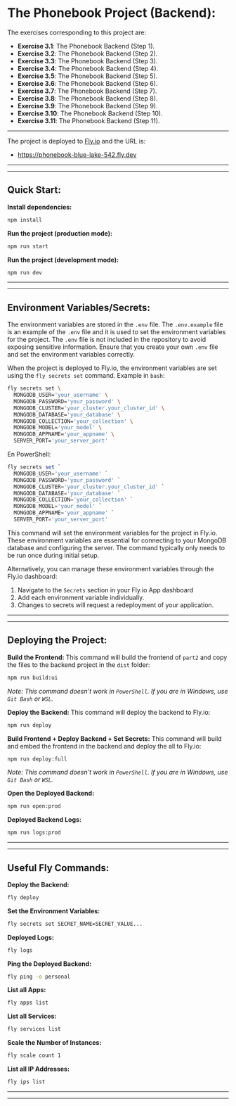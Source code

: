 # The Phonebook Project (Backend):

The exercises corresponding to this project are:

- **Exercise 3.1**: The Phonebook Backend (Step 1).
- **Exercise 3.2**: The Phonebook Backend (Step 2).
- **Exercise 3.3**: The Phonebook Backend (Step 3).
- **Exercise 3.4**: The Phonebook Backend (Step 4).
- **Exercise 3.5**: The Phonebook Backend (Step 5).
- **Exercise 3.6**: The Phonebook Backend (Step 6).
- **Exercise 3.7**: The Phonebook Backend (Step 7).
- **Exercise 3.8**: The Phonebook Backend (Step 8).
- **Exercise 3.9**: The Phonebook Backend (Step 9).
- **Exercise 3.10**: The Phonebook Backend (Step 10).
- **Exercise 3.11**: The Phonebook Backend (Step 11).

---

The project is deployed to [Fly.io](https://fly.io/) and the URL is: 

- https://phonebook-blue-lake-542.fly.dev

---
---

## Quick Start:

**Install dependencies:**

```bash
npm install
```

**Run the project (production mode):**

```bash
npm run start
```

**Run the project (development mode):**

```bash
npm run dev
```

---
---

## Environment Variables/Secrets:

The environment variables are stored in the `.env` file. The `.env.example` file is an example of the `.env` file and it is used to set the environment variables for the project. The `.env` file is not included in the repository to avoid exposing sensitive information. Ensure that you create your own `.env` file and set the environment variables correctly.

When the project is deployed to Fly.io, the environment variables are set using the `fly secrets set` command. Example in `bash`:

```bash
fly secrets set \
  MONGODB_USER='your_username' \
  MONGODB_PASSWORD='your_password' \
  MONGODB_CLUSTER='your_cluster.your_cluster_id' \
  MONGODB_DATABASE='your_database' \
  MONGODB_COLLECTION='your_collection' \
  MONGODB_MODEL='your_model' \
  MONGODB_APPNAME='your_appname' \
  SERVER_PORT='your_server_port'
```

En PowerShell:

```powershell
fly secrets set `
  MONGODB_USER='your_username' `
  MONGODB_PASSWORD='your_password' `
  MONGODB_CLUSTER='your_cluster.your_cluster_id' `
  MONGODB_DATABASE='your_database' `
  MONGODB_COLLECTION='your_collection' `
  MONGODB_MODEL='your_model' `
  MONGODB_APPNAME='your_appname' `
  SERVER_PORT='your_server_port'
```

This command will set the environment variables for the project in Fly.io. These environment variables are essential for connecting to your MongoDB database and configuring the server. The command typically only needs to be run once during initial setup. 

Alternatively, you can manage these environment variables through the Fly.io dashboard:
1. Navigate to the `Secrets` section in your Fly.io App dashboard
2. Add each environment variable individually.
3. Changes to secrets will request a redeployment of your application.

---
---

## Deploying the Project:

**Build the Frontend:** This command will build the frontend of `part2` and copy the files to the backend project in the `dist` folder:

```bash
npm run build:ui
```
*Note: This command doesn't work in `PowerShell`. If you are in Windows, use `Git Bash` or `WSL`.*

**Deploy the Backend:** This command will deploy the backend to Fly.io:

```bash
npm run deploy
```

**Build Frontend + Deploy Backend + Set Secrets:** This command will build and embed the frontend in the backend and deploy the all to Fly.io:

```bash
npm run deploy:full
```
*Note: This command doesn't work in `PowerShell`. If you are in Windows, use `Git Bash` or `WSL`.*

**Open the Deployed Backend:**

```bash
npm run open:prod
```

**Deployed Backend Logs:**

```bash
npm run logs:prod
```

---
---

## Useful Fly Commands:

**Deploy the Backend:**

```bash
fly deploy
```

**Set the Environment Variables:**

```bash
fly secrets set SECRET_NAME=SECRET_VALUE...
```

**Deployed Logs:**

```bash
fly logs
```

**Ping the Deployed Backend:**

```bash
fly ping -o personal
```

**List all Apps:**

```bash
fly apps list
```

**List all Services:**

```bash
fly services list 
```

**Scale the Number of Instances:**

```bash
fly scale count 1
```

**List all IP Addresses:**

```bash
fly ips list
```

---
---